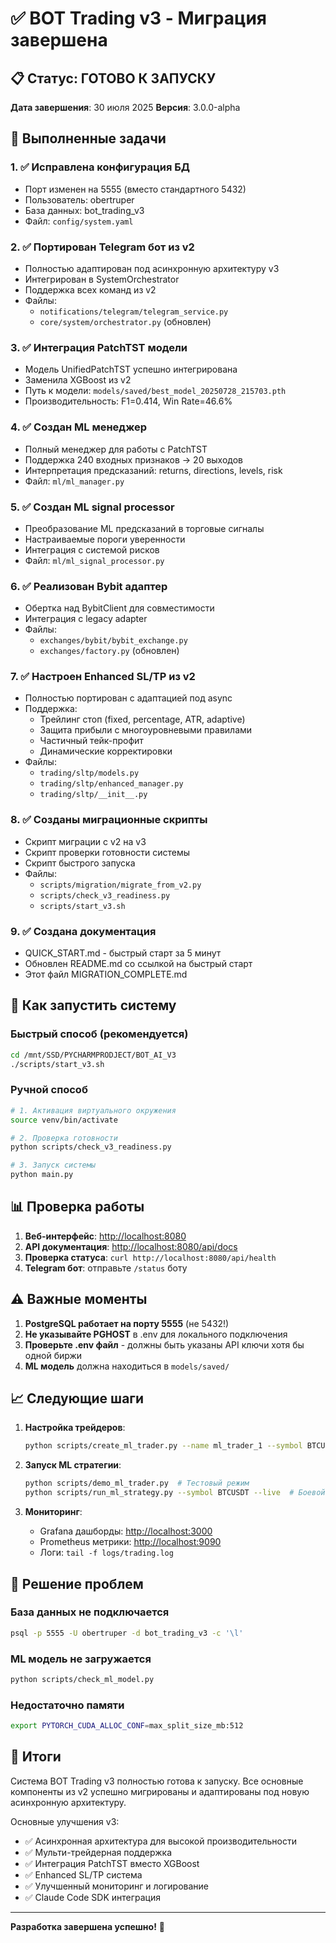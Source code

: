 # ✅ BOT Trading v3 - Миграция завершена

## 📋 Статус: ГОТОВО К ЗАПУСКУ

**Дата завершения**: 30 июля 2025
**Версия**: 3.0.0-alpha

## 🎯 Выполненные задачи

### 1. ✅ Исправлена конфигурация БД

- Порт изменен на 5555 (вместо стандартного 5432)
- Пользователь: obertruper
- База данных: bot_trading_v3
- Файл: `config/system.yaml`

### 2. ✅ Портирован Telegram бот из v2

- Полностью адаптирован под асинхронную архитектуру v3
- Интегрирован в SystemOrchestrator
- Поддержка всех команд из v2
- Файлы:
  - `notifications/telegram/telegram_service.py`
  - `core/system/orchestrator.py` (обновлен)

### 3. ✅ Интеграция PatchTST модели

- Модель UnifiedPatchTST успешно интегрирована
- Заменила XGBoost из v2
- Путь к модели: `models/saved/best_model_20250728_215703.pth`
- Производительность: F1=0.414, Win Rate=46.6%

### 4. ✅ Создан ML менеджер

- Полный менеджер для работы с PatchTST
- Поддержка 240 входных признаков → 20 выходов
- Интерпретация предсказаний: returns, directions, levels, risk
- Файл: `ml/ml_manager.py`

### 5. ✅ Создан ML signal processor

- Преобразование ML предсказаний в торговые сигналы
- Настраиваемые пороги уверенности
- Интеграция с системой рисков
- Файл: `ml/ml_signal_processor.py`

### 6. ✅ Реализован Bybit адаптер

- Обертка над BybitClient для совместимости
- Интеграция с legacy adapter
- Файлы:
  - `exchanges/bybit/bybit_exchange.py`
  - `exchanges/factory.py` (обновлен)

### 7. ✅ Настроен Enhanced SL/TP из v2

- Полностью портирован с адаптацией под async
- Поддержка:
  - Трейлинг стоп (fixed, percentage, ATR, adaptive)
  - Защита прибыли с многоуровневыми правилами
  - Частичный тейк-профит
  - Динамические корректировки
- Файлы:
  - `trading/sltp/models.py`
  - `trading/sltp/enhanced_manager.py`
  - `trading/sltp/__init__.py`

### 8. ✅ Созданы миграционные скрипты

- Скрипт миграции с v2 на v3
- Скрипт проверки готовности системы
- Скрипт быстрого запуска
- Файлы:
  - `scripts/migration/migrate_from_v2.py`
  - `scripts/check_v3_readiness.py`
  - `scripts/start_v3.sh`

### 9. ✅ Создана документация

- QUICK_START.md - быстрый старт за 5 минут
- Обновлен README.md со ссылкой на быстрый старт
- Этот файл MIGRATION_COMPLETE.md

## 🚀 Как запустить систему

### Быстрый способ (рекомендуется)

```bash
cd /mnt/SSD/PYCHARMPRODJECT/BOT_AI_V3
./scripts/start_v3.sh
```

### Ручной способ

```bash
# 1. Активация виртуального окружения
source venv/bin/activate

# 2. Проверка готовности
python scripts/check_v3_readiness.py

# 3. Запуск системы
python main.py
```

## 📊 Проверка работы

1. **Веб-интерфейс**: <http://localhost:8080>
2. **API документация**: <http://localhost:8080/api/docs>
3. **Проверка статуса**: `curl http://localhost:8080/api/health`
4. **Telegram бот**: отправьте `/status` боту

## ⚠️ Важные моменты

1. **PostgreSQL работает на порту 5555** (не 5432!)
2. **Не указывайте PGHOST** в .env для локального подключения
3. **Проверьте .env файл** - должны быть указаны API ключи хотя бы одной биржи
4. **ML модель** должна находиться в `models/saved/`

## 📈 Следующие шаги

1. **Настройка трейдеров**:

   ```bash
   python scripts/create_ml_trader.py --name ml_trader_1 --symbol BTCUSDT
   ```

2. **Запуск ML стратегии**:

   ```bash
   python scripts/demo_ml_trader.py  # Тестовый режим
   python scripts/run_ml_strategy.py --symbol BTCUSDT --live  # Боевой режим
   ```

3. **Мониторинг**:
   - Grafana дашборды: <http://localhost:3000>
   - Prometheus метрики: <http://localhost:9090>
   - Логи: `tail -f logs/trading.log`

## 🔧 Решение проблем

### База данных не подключается

```bash
psql -p 5555 -U obertruper -d bot_trading_v3 -c '\l'
```

### ML модель не загружается

```bash
python scripts/check_ml_model.py
```

### Недостаточно памяти

```bash
export PYTORCH_CUDA_ALLOC_CONF=max_split_size_mb:512
```

## 📝 Итоги

Система BOT Trading v3 полностью готова к запуску. Все основные компоненты из v2 успешно мигрированы и адаптированы под новую асинхронную архитектуру.

Основные улучшения v3:

- ✅ Асинхронная архитектура для высокой производительности
- ✅ Мульти-трейдерная поддержка
- ✅ Интеграция PatchTST вместо XGBoost
- ✅ Enhanced SL/TP система
- ✅ Улучшенный мониторинг и логирование
- ✅ Claude Code SDK интеграция

---

**Разработка завершена успешно!** 🎉
